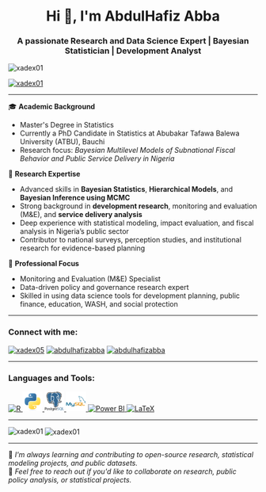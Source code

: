 <h1 align="center">Hi 👋, I'm AbdulHafiz Abba</h1>
<h3 align="center">A passionate Research and Data Science Expert | Bayesian Statistician | Development Analyst</h3>

<p align="left"> <img src="https://komarev.com/ghpvc/?username=xadex01&label=Profile%20views&color=0e75b6&style=flat" alt="xadex01" /> </p>

<p align="left"> <a href="https://github.com/ryo-ma/github-profile-trophy"><img src="https://github-profile-trophy.vercel.app/?username=xadex01" alt="xadex01" /></a> </p>

---

🎓 **Academic Background**  
- Master's Degree in Statistics  
- Currently a PhD Candidate in Statistics at Abubakar Tafawa Balewa University (ATBU), Bauchi  
- Research focus: *Bayesian Multilevel Models of Subnational Fiscal Behavior and Public Service Delivery in Nigeria*  

🔬 **Research Expertise**  
- Advanced skills in **Bayesian Statistics**, **Hierarchical Models**, and **Bayesian Inference using MCMC**  
- Strong background in **development research**, monitoring and evaluation (M&E), and **service delivery analysis**  
- Deep experience with statistical modeling, impact evaluation, and fiscal analysis in Nigeria’s public sector  
- Contributor to national surveys, perception studies, and institutional research for evidence-based planning

💼 **Professional Focus**  
- Monitoring and Evaluation (M&E) Specialist  
- Data-driven policy and governance research expert  
- Skilled in using data science tools for development planning, public finance, education, WASH, and social protection  

---

<h3 align="left">Connect with me:</h3>
<p align="left">
<a href="https://twitter.com/xadex05" target="blank"><img align="center" src="https://raw.githubusercontent.com/rahuldkjain/github-profile-readme-generator/master/src/images/icons/Social/twitter.svg" alt="xadex05" height="30" width="40" /></a>
<a href="https://linkedin.com/in/abdulhafizabba" target="blank"><img align="center" src="https://raw.githubusercontent.com/rahuldkjain/github-profile-readme-generator/master/src/images/icons/Social/linked-in-alt.svg" alt="abdulhafizabba" height="30" width="40" /></a>
<a href="https://kaggle.com/abdulhafizabba" target="blank"><img align="center" src="https://raw.githubusercontent.com/rahuldkjain/github-profile-readme-generator/master/src/images/icons/Social/kaggle.svg" alt="abdulhafizabba" height="30" width="40" /></a>
</p>

---

<h3 align="left">Languages and Tools:</h3>
<p align="left">
<a href="https://www.r-project.org/" target="_blank" rel="noreferrer"> <img src="https://www.vectorlogo.zone/logos/r-project/r-project-icon.svg" alt="R" width="40" height="40"/> </a>
<a href="https://www.python.org" target="_blank" rel="noreferrer"> <img src="https://raw.githubusercontent.com/devicons/devicon/master/icons/python/python-original.svg" alt="Python" width="40" height="40"/> </a>
<a href="https://www.postgresql.org" target="_blank" rel="noreferrer"> <img src="https://raw.githubusercontent.com/devicons/devicon/master/icons/postgresql/postgresql-original-wordmark.svg" alt="PostgreSQL" width="40" height="40"/> </a>
<a href="https://www.mysql.com/" target="_blank" rel="noreferrer"> <img src="https://raw.githubusercontent.com/devicons/devicon/master/icons/mysql/mysql-original-wordmark.svg" alt="MySQL" width="40" height="40"/> </a>
<a href="https://powerbi.microsoft.com/" target="_blank" rel="noreferrer"> <img src="https://upload.wikimedia.org/wikipedia/commons/c/cf/New_Power_BI_Logo.svg" alt="Power BI" width="40" height="40"/> </a>
<a href="https://www.latex-project.org/" target="_blank" rel="noreferrer"> <img src="https://upload.wikimedia.org/wikipedia/commons/9/92/LaTeX_logo.svg" alt="LaTeX" width="40" height="40"/> </a>
</p>

---

<p><img align="left" src="https://github-readme-stats.vercel.app/api/top-langs?username=xadex01&show_icons=true&locale=en&layout=compact" alt="xadex01" /></p>

<p>&nbsp;<img align="center" src="https://github-readme-stats.vercel.app/api?username=xadex01&show_icons=true&locale=en" alt="xadex01" /></p>

---

🌱 *I'm always learning and contributing to open-source research, statistical modeling projects, and public datasets.*  
💬 *Feel free to reach out if you'd like to collaborate on research, public policy analysis, or statistical projects.*
